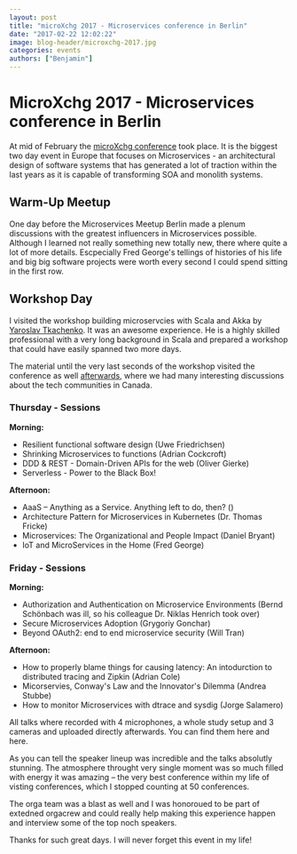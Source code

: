 ```yaml
---
layout: post
title: "microXchg 2017 - Microservices conference in Berlin"
date: "2017-02-22 12:02:22"
image: blog-header/microxchg-2017.jpg
categories: events
authors: ["Benjamin"]
---
```


# MicroXchg 2017 - Microservices conference in Berlin

At mid of February the [microXchg conference](http://microxchg.io) took place.
It is the biggest two day event in Europe that focuses on Microservices - an architectural design of software systems that has generated a lot of traction within the last years as it is capable of transforming SOA and monolith systems.

## Warm-Up Meetup

One day before the Microservices Meetup Berlin made a plenum discussions with the greatest influencers in Microservices possible.
Although I learned not really something new totally new, there where quite a lot of more details.
Escpecially Fred George's tellings of histories of his life and big big software projects were worth every second I could spend sitting in the first row.

## Workshop Day

I visited the workshop building microservcies with Scala and Akka by [Yaroslav Tkachenko](http://sap1ens.com).
It was an awesome experience.
He is a highly skilled professional with a very long background in Scala and prepared a workshop that could have easily spanned two more days.

The material until the very last seconds of the workshop visited the conference as well [afterwards](http://sap1ens.com/blog/2017/02/26/microxchg-2017), where we had many interesting discussions about the tech communities in Canada.

### Thursday - Sessions

**Morning:**

* Resilient functional software design (Uwe Friedrichsen)
* Shrinking Microservices to functions (Adrian Cockcroft)
* DDD & REST - Domain-Driven APIs for the web (Oliver Gierke)
* Serverless - Power to the Black Box!

**Afternoon:**

* AaaS – Anything as a Service. Anything left to do, then? ()
* Architecture Pattern for Microservices in Kubernetes (Dr. Thomas Fricke)
* Microservices: The Organizational and People Impact (Daniel Bryant)
* IoT and MicroServices in the Home (Fred George)

### Friday - Sessions

**Morning:**

* Authorization and Authentication on Microservice Environments (Bernd Schönbach was ill, so his colleague Dr. Niklas Henrich took over)
* Secure Microservices Adoption (Grygoriy Gonchar)
* Beyond OAuth2: end to end microservice security (Will Tran)

**Afternoon:**

* How to properly blame things for causing latency: An intodurction to distributed tracing and Zipkin (Adrian Cole)
* Micorservies, Conway's Law and the Innovator's Dilemma (Andrea Stubbe)
* How to monitor Microservices with dtrace and sysdig (Jorge Salamero)

All talks where recorded with 4 microphones, a whole study setup and 3 cameras and uploaded directly afterwards.
You can find them here and here.

As you can tell the speaker lineup was incredible and the talks absolutly stunning.
The atmosphere throught very single moment was  so much filled with energy it was amazing – the very best conference within my life of visting conferences, which I stopped counting at 50 conferences.

The orga team was a blast as well and I was honoroued to be part of extedned orgacrew and could really help making this experience happen and interview some of the top noch speakers.

Thanks for such great days. I will never forget this event in my life!
